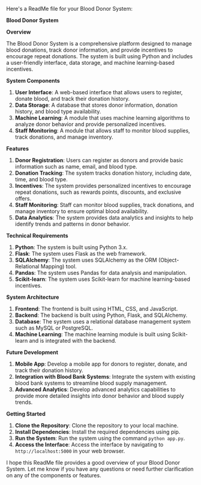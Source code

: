 Here's a ReadMe file for your Blood Donor System:

**Blood Donor System**

**Overview**

The Blood Donor System is a comprehensive platform designed to manage blood donations, track donor information, and provide incentives to encourage repeat donations. The system is built using Python and includes a user-friendly interface, data storage, and machine learning-based incentives.

**System Components**

1. **User Interface**: A web-based interface that allows users to register, donate blood, and track their donation history.
2. **Data Storage**: A database that stores donor information, donation history, and blood type availability.
3. **Machine Learning**: A module that uses machine learning algorithms to analyze donor behavior and provide personalized incentives.
4. **Staff Monitoring**: A module that allows staff to monitor blood supplies, track donations, and manage inventory.

**Features**

1. **Donor Registration**: Users can register as donors and provide basic information such as name, email, and blood type.
2. **Donation Tracking**: The system tracks donation history, including date, time, and blood type.
3. **Incentives**: The system provides personalized incentives to encourage repeat donations, such as rewards points, discounts, and exclusive offers.
4. **Staff Monitoring**: Staff can monitor blood supplies, track donations, and manage inventory to ensure optimal blood availability.
5. **Data Analytics**: The system provides data analytics and insights to help identify trends and patterns in donor behavior.

**Technical Requirements**

1. **Python**: The system is built using Python 3.x.
2. **Flask**: The system uses Flask as the web framework.
3. **SQLAlchemy**: The system uses SQLAlchemy as the ORM (Object-Relational Mapping) tool.
4. **Pandas**: The system uses Pandas for data analysis and manipulation.
5. **Scikit-learn**: The system uses Scikit-learn for machine learning-based incentives.

**System Architecture**

1. **Frontend**: The frontend is built using HTML, CSS, and JavaScript.
2. **Backend**: The backend is built using Python, Flask, and SQLAlchemy.
3. **Database**: The system uses a relational database management system such as MySQL or PostgreSQL.
4. **Machine Learning**: The machine learning module is built using Scikit-learn and is integrated with the backend.

**Future Development**

1. **Mobile App**: Develop a mobile app for donors to register, donate, and track their donation history.
2. **Integration with Blood Bank Systems**: Integrate the system with existing blood bank systems to streamline blood supply management.
3. **Advanced Analytics**: Develop advanced analytics capabilities to provide more detailed insights into donor behavior and blood supply trends.

**Getting Started**

1. **Clone the Repository**: Clone the repository to your local machine.
2. **Install Dependencies**: Install the required dependencies using pip.
3. **Run the System**: Run the system using the command `python app.py`.
4. **Access the Interface**: Access the interface by navigating to `http://localhost:5000` in your web browser.

I hope this ReadMe file provides a good overview of your Blood Donor System. Let me know if you have any questions or need further clarification on any of the components or features.